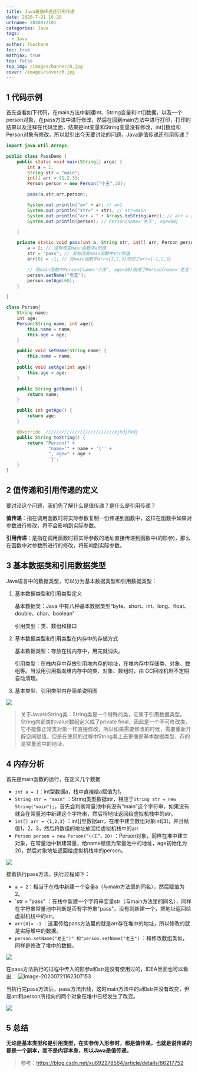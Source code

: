```yaml
---
title: Java是值传递还引用传递
date: 2020-7-21 16:20
urlname: 2020072101
categories: Java
tags:
  - Java
author: foochane
toc: true
mathjax: true
top: false
top_img: /images/banner/0.jpg
cover: /images/cover/6.jpg
---
```

## 1 代码示例

首先查看如下代码，在main方法中新建int、String变量和int[]数据，以及一个person对象，在pass方法中进行修改，然后在回到main方法中进行打印，打印的结果以及注释在代码里面，结果是int变量和String变量没有修改，int[]数组和Person对象有修改。所以就引出今天要讨论的问题，Java是值传递还引用传递？

```java
import java.util.Arrays;

public class PassDemo {
    public static void main(String[] args) {
        int a = 1;
        String str = "main";
        int[] arr = {1,2,3};
        Person person = new Person("小王",20);

        pass(a,str,arr,person);

        System.out.println("a=" + a); // a=1
        System.out.println("str=" + str); // str=main
        System.out.println("arr = " + Arrays.toString(arr)); // arr = [-1, 2, 3]
        System.out.println(person); // Person{name='老王', age=60}

    }

    private static void pass(int a, String str, int[] arr, Person person) {
        a = 2; // 没有改变main函数中a的值
        str = "pass"; // 没有改变main函数中str的值
        arr[0] = -1; // 将main函数中arr={1,2,3}改成了arr={-1,2,3}

        // 将main函数中Person{name='小王', age=20}改成了Person{name='老王', age=60}
        person.setName("老王");
        person.setAge(60);
    }

}

class Person{
    String name;
    int age;
    Person(String name, int age){
        this.name = name;
        this.age = age;
    }

    public void setName(String name) {
        this.name = name;
    }
    public void setAge(int age){
        this.age = age;
    }

    public String getName() {
        return name;
    }

    public int getAge() {
        return age;
    }

    @Override  //////////////////////////xjkdjfkdj
    public String toString() {
        return "Person{" +
                "name='" + name + '\'' +
                ", age=" + age +
                '}';
    }
}
```



## 2 值传递和引用传递的定义

要讨论这个问题，我们先了解什么是值传递？是什么是引用传递？

**值传递**：指在调用函数时将实际参数复制一份传递到函数中，这样在函数中如果对参数进行修改，将不会影响到实际参数。

**引用传递**：是指在调用函数时将实际参数的地址直接传递到函数中(的形参)，那么在函数中对参数所进行的修改，将影响到实际参数。



## 3 基本数据类和引用数据类型

Java语言中的数据类型，可以分为基本数据类型和引用数据类型：

1. 基本数据类型和引用类型定义
   
    基本数据类：Java 中有八种基本数据类型“byte、short、int、long、float、double、char、boolean”
   
    引用类型：类、数组和接口
   
2. 基本数据类型和引用类型在内存中的存储方式

   基本数据类型：存放在栈内存中，用完就消失。

   引用类型：在栈内存中存放引用堆内存的地址，在堆内存中存储类、对象、数组等。当没用引用指向堆内存中的类、对象、数组时，由 GC回收机制不定期自动清理。

3. 基本类型、引用类型内存简单说明图

![](https://foochane.cn/images/2020/099.png)

> 关于Java中String类：String类是一个特殊的类，它属于引用数据类型。String内部类的value数组定义成了private final，因此是一个不可修改类，它不能像正常类对象一样直接修改，所以如果需要修改的时候，需要重新开辟空间赋值。但是在使用的过程中String看上去更像是基本数据类型，存的是常量池中的地址。

## 4 内存分析



首先是main函数的运行，在定义几个数据

- `int a = 1`：int型数据a，栈中直接给a赋值为1。
- `String str = "main"` ：String类型数据str，相应于`String str = new String("main");`，首先会判断常量池中有没有“main”这个字符串，如果没有就会在常量池中新建这个字符串，然后将地址返回给虚拟机栈中的str。
- `int[] arr = {1,2,3}` ：int[]型数据arr，在堆中建立数组对象int[3]，并且赋值1，2，3，然后将数组的地址放回给虚拟机栈中的arr
- `Person person = new Person(“小王”，20)` ：Person对象，同样在堆中建立对象，在常量池中新建常量，给name赋值为常量池中的地址，age初始化为20，然后对象地址返回给虚拟机栈中的person。

![](https://foochane.cn/images/2020/097.png)





接着执行pass方法，执行过程如下：

- `a = 2`：相当于在栈中新建一个变量a（与main方法里的同名），然后赋值为2。
- `str = “pass" ：在栈中新建一个字符串变量str（与main方法里的同名），同样在字符串常量池中判断是否有字符串"pass"，没有则新建一个，把地址返回给虚拟机栈中的str。
- `arr[0]= -1` ：这里传给pass方法里的就是arr存在堆中的地址，所以修改的就是实际堆中的数据。
- `person.setName("老王")" 和"person.setName("老王")` ：和修改数组类似，同样是修改了堆中的数据。

![](https://foochane.cn/images/2020/098.png)



在pass方法执行的过程中传入的形参a和str是没有使用过的，IDEA里面也可以看出：
![image-20200721162307153](https://foochane.cn/images/2020/101.png)



当执行完pass方法后，pass方法出栈，这时main方法中的a和str并没有改变，但是arr和person所指向的两个对象在堆中已经发生了改变。

![](https://foochane.cn/images/2020/100.png)



## 5 总结

**无论是基本类型和是引用类型，在实参传入形参时，都是值传递，也就是说传递的都是一个副本，而不是内容本身，所以Java是值传递。**





> 参考：https://blog.csdn.net/xu892278564/article/details/86217752